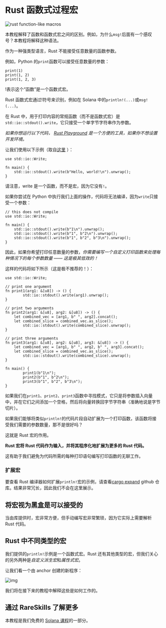 # Rust 函数式过程宏

![rust function-like macros](https://static.wixstatic.com/media/706568_60a26cb76a6b4396b529e8a4837d50fc~mv2.jpg/v1/fill/w_740,h_416,al_c,q_80,usm_0.66_1.00_0.01,enc_auto/706568_60a26cb76a6b4396b529e8a4837d50fc~mv2.jpg)

本教程解释了函数和函数式宏之间的区别。例如，为什么`msg!`后面有一个感叹号？本教程将解释这种语法。

作为一种强类型语言，Rust 不能接受任意数量的函数参数。

例如，Python 的`print`函数可以接受任意数量的参数：

```
print(1)
print(1, 2)
print(1, 2, 3)
```

!表示这个“函数”是一个函数式宏。

Rust 函数式宏通过!符号来识别，例如在 Solana 中的`println!(...)`或`msg!(...)`。

在 Rust 中，用于打印内容的常规函数（而不是函数式宏）是`std::io::stdout().write`，它只接受一个单字节字符串作为参数。

*如果你想运行以下代码，* [*Rust Playground*](https://play.rust-lang.org/) *是一个方便的工具，如果你不想设置开发环境。*

让我们使用以下示例（取自[这里](https://riptutorial.com/rust/example/1415/console-output-without-macros) ）：

```
use std::io::Write;

fn main() {
    std::io::stdout().write(b"Hello, world!\n").unwrap();
}
```

请注意，write 是一个函数，而不是宏，因为它没有`!`。

如果你尝试在 Python 中执行我们上面的操作，代码将无法编译，因为`write`只接受一个参数：

```
// this does not compile
use std::io::Write;

fn main() {
    std::io::stdout().write(b"1\n").unwrap();
    std::io::stdout().write(b"1", b"2\n").unwrap();
    std::io::stdout().write(b"1", b"2", b"3\n").unwrap();
}
```

因此，如果你希望打印任意数量的参数，*你需要编写一个自定义打印函数来处理每种情况下的每个参数数量 —— 这是极其低效的！*

这样的代码将如下所示（这是极不推荐的！）：

```
use std::io::Write;

// print one argument
fn print1(arg1: &[u8]) -> () {
		std::io::stdout().write(arg1).unwrap();
}

// print two arguments
fn print2(arg1: &[u8], arg2: &[u8]) -> () {
    let combined_vec = [arg1, b" ", arg2].concat();
    let combined_slice = combined_vec.as_slice();
		std::io::stdout().write(combined_slice).unwrap();
}

// print three arguments
fn print3(arg1: &[u8], arg2: &[u8], arg3: &[u8]) -> () {
    let combined_vec = [arg1, b" ", arg2, b" ", arg3].concat();
    let combined_slice = combined_vec.as_slice();
		std::io::stdout().write(combined_slice).unwrap();
}

fn main() {
		print1(b"1\n");
		print2(b"1", b"2\n");
		print3(b"1", b"2", b"3\n");
}
```

如果我们在`print1`、`print2`、`print3`函数中寻找模式，它只是将参数插入向量中，并在它们之间添加一个空格，然后将向量转换回字节字符串（准确地说是字节切片）。

如果我们能够将类似`println!`的代码片段自动扩展为一个打印函数，该函数将接受我们需要的参数数量，那不是很好吗？

这就是 Rust 宏的作用。

**Rust 宏将 Rust 代码作为输入，并将其程序化地扩展为更多的 Rust 代码。**

这有助于我们避免为代码所需的每种打印语句编写打印函数的无聊工作。

### 扩展宏

要查看 Rust 编译器如何扩展`println!`宏的示例，请查看[cargo expand](https://github.com/dtolnay/cargo-expand) github 仓库。结果非常冗长，因此我们不会在这里展示。

## 将宏视为黑盒是可以接受的

当由库提供时，宏非常方便，但手动编写宏非常繁琐，因为它实际上需要解析 Rust 代码。

## Rust 中不同类型的宏

我们提供的`println!`示例是一个函数式宏。Rust 还有其他类型的宏，但我们关心的另外两种是*自定义派生宏*和*属性式宏*。

让我们看一个由 anchor 创建的新程序：

![img](https://static.wixstatic.com/media/935a00_90dbd3b0d418406b8900335888d1516c~mv2.png/v1/fill/w_740,h_310,al_c,q_85,usm_0.66_1.00_0.01,enc_auto/935a00_90dbd3b0d418406b8900335888d1516c~mv2.png)

我们将在接下来的教程中解释这些是如何工作的。

## 通过 RareSkills 了解更多

本教程是我们免费的 [Solana 课程](https://www.rareskills.io/solana-tutorial)的一部分。